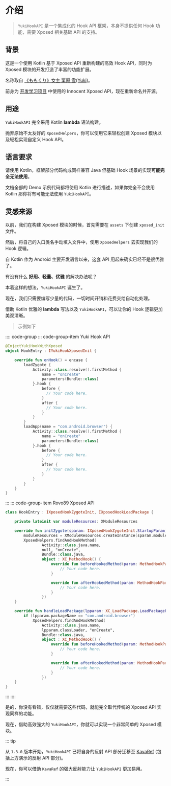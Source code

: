 # 介绍

> `YukiHookAPI` 是一个集成化的 Hook API 框架，本身不提供任何 Hook 功能，需要 Xposed 相关基础 API 的支持。

## 背景

这是一个使用 Kotlin 基于 Xposed API 重新构建的高效 Hook API，同时为 Xposed 模块的开发打造了丰富的功能扩展。

名称取自 [《ももくり》女主 栗原 雪(Yuki)](https://www.bilibili.com/bangumi/play/ss5016)。

前身为 [开发学习项目](https://github.com/fankes/TMore) 中使用的 Innocent Xposed API，现在重新命名并开源。

## 用途

`YukiHookAPI` 完全采用 Kotlin **lambda** 语法构建。

抛弃原始不太友好的 `XposedHelpers`，你可以使用它来轻松创建 Xposed 模块以及轻松实现自定义 Hook API。

## 语言要求

请使用 Kotlin，框架部分代码构成同样兼容 Java 但基础 Hook 场景的实现**可能完全无法使用**。

文档全部的 Demo 示例代码都将使用 Kotlin 进行描述，如果你完全不会使用 Kotlin 那你将有可能无法使用 `YukiHookAPI`。

## 灵感来源

以前，我们在构建 Xposed 模块的时候，首先需要在 `assets` 下创建 `xposed_init` 文件。

然后，将自己的入口类名手动填入文件中，使用 `XposedHelpers` 去实现我们的 Hook 逻辑。

自 Kotlin 作为 Android 主要开发语言以来，这套 API 用起来确实已经不是很优雅了。

有没有什么 **好用、轻量、优雅** 的解决办法呢？

本着这样的想法，`YukiHookAPI` 诞生了。

现在，我们只需要编写少量的代码，一切时间开销和花费交给自动化处理。

借助 Kotlin 优雅的 **lambda** 写法以及 `YukiHookAPI`，可以让你的 Hook 逻辑更加美观清晰。

> 示例如下

:::: code-group
::: code-group-item Yuki Hook API

```kotlin
@InjectYukiHookWithXposed
object HookEntry : IYukiHookXposedInit {

    override fun onHook() = encase {
        loadZygote {
            Activity::class.resolve().firstMethod {
                name = "onCreate"
                parameters(Bundle::class)
            }.hook {
                before {
                  // Your code here.
                }
                after {
                  // Your code here.
                }
            }
        }
        loadApp(name = "com.android.browser") {
            Activity::class.resolve().firstMethod {
                name = "onCreate"
                parameters(Bundle::class)
            }.hook {
                before {
                  // Your code here.
                }
                after {
                  // Your code here.
                }
            }
        }
    }
}
```

:::
::: code-group-item Rovo89 Xposed API

```kotlin
class HookEntry : IXposedHookZygoteInit, IXposedHookLoadPackage {

    private lateinit var moduleResources: XModuleResources

    override fun initZygote(sparam: IXposedHookZygoteInit.StartupParam) {
        moduleResources = XModuleResources.createInstance(sparam.modulePath, null)
        XposedHelpers.findAndHookMethod(
                Activity::class.java.name,
                null, "onCreate",
                Bundle::class.java,
                object : XC_MethodHook() {
                    override fun beforeHookedMethod(param: MethodHookParam?) {
                        // Your code here.
                    }

                    override fun afterHookedMethod(param: MethodHookParam?) {
                        // Your code here.
                    }
                })
    }

    override fun handleLoadPackage(lpparam: XC_LoadPackage.LoadPackageParam) {
        if (lpparam.packageName == "com.android.browser")
            XposedHelpers.findAndHookMethod(
                Activity::class.java.name,
                lpparam.classLoader, "onCreate",
                Bundle::class.java,
                object : XC_MethodHook() {
                    override fun beforeHookedMethod(param: MethodHookParam?) {
                        // Your code here.
                    }

                    override fun afterHookedMethod(param: MethodHookParam?) {
                        // Your code here.
                    }
                })
    }
}
```

:::
::::

是的，你没有看错，仅仅就需要这些代码，就能完全取代传统的 Xposed API 实现同样的功能。

现在，借助高效强大的 `YukiHookAPI`，你就可以实现一个非常简单的 Xposed 模块。

::: tip

从 `1.3.0` 版本开始，`YukiHookAPI` 已将自身的反射 API 部分迁移至 [KavaRef](https://github.com/HighCapable/KavaRef) (包括上方演示的反射 API 部分)。

现在，你可以借助 `KavaRef` 的强大反射能力让 `YukiHookAPI` 更加易用。

:::